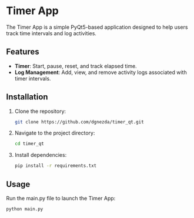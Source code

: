 # Timer App

The Timer App is a simple PyQt5-based application designed to help users track time intervals and log activities.

## Features

- **Timer**: Start, pause, reset, and track elapsed time.
- **Log Management**: Add, view, and remove activity logs associated with timer intervals.

## Installation

1. Clone the repository:

    ```bash
    git clone https://github.com/dgnezda/timer_qt.git
    ```

2. Navigate to the project directory:

    ```bash
    cd timer_qt
    ```

3. Install dependencies:

    ```bash
    pip install -r requirements.txt
    ```

## Usage

Run the main.py file to launch the Timer App:

```bash
python main.py
